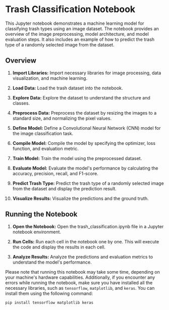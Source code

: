 # Trash Classification Notebook

This Jupyter notebook demonstrates a machine learning model for classifying trash types using an image dataset. The notebook provides an overview of the image preprocessing, model architecture, and model evaluation steps. It also includes an example of how to predict the trash type of a randomly selected image from the dataset.

## Overview

1. **Import Libraries:** Import necessary libraries for image processing, data visualization, and machine learning.

2. **Load Data:** Load the trash dataset into the notebook.

3. **Explore Data:** Explore the dataset to understand the structure and classes.

4. **Preprocess Data:** Preprocess the dataset by resizing the images to a standard size, and normalizing the pixel values.

5. **Define Model:** Define a Convolutional Neural Network (CNN) model for the image classification task.

6. **Compile Model:** Compile the model by specifying the optimizer, loss function, and evaluation metric.

7. **Train Model:** Train the model using the preprocessed dataset.

8. **Evaluate Model:** Evaluate the model's performance by calculating the accuracy, precision, recall, and F1-score.

9. **Predict Trash Type:** Predict the trash type of a randomly selected image from the dataset and display the prediction result.

10. **Visualize Results:** Visualize the predictions and the ground truth.

## Running the Notebook

1. **Open the Notebook:** Open the trash_classification.ipynb file in a Jupyter notebook environment.

2. **Run Cells:** Run each cell in the notebook one by one. This will execute the code and display the results in each cell.

3. **Analyze Results:** Analyze the predictions and evaluation metrics to understand the model's performance.

Please note that running this notebook may take some time, depending on your machine's hardware capabilities. Additionally, if you encounter any errors while running the notebook, make sure you have installed all the necessary libraries, such as `tensorflow`, `matplotlib`, and `keras`. You can install them using the following command:

```bash
pip install tensorflow matplotlib keras
